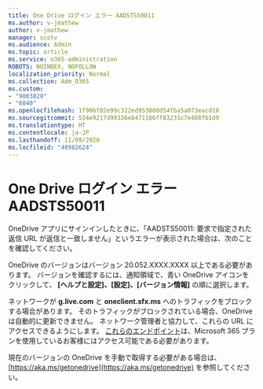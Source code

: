 ```yaml
---
title: One Drive ログイン エラー AADSTS50011
ms.author: v-jmathew
author: v-jmathew
manager: scotv
ms.audience: Admin
ms.topic: article
ms.service: o365-administration
ROBOTS: NOINDEX, NOFOLLOW
localization_priority: Normal
ms.collection: Adm_O365
ms.custom:
- "9003820"
- "6840"
ms.openlocfilehash: 1f906f82e99c322ed953800d54fba5a073eacd10
ms.sourcegitcommit: 534e9217d99336eb471166ff83231c7e408fb1d9
ms.translationtype: HT
ms.contentlocale: ja-JP
ms.lasthandoff: 11/09/2020
ms.locfileid: "48982624"
---
```

# <a name="onedrive-login-error-aadsts50011"></a>One Drive ログイン エラー AADSTS50011

OneDrive アプリにサインインしたときに、「AADSTS50011: 要求で指定された返信 URL が返信と一致しません」というエラーが表示された場合は、次のことを確認してください。

OneDrive のバージョンはバージョン 20.052.XXXX.XXXX 以上である必要があります。 バージョンを確認するには、通知領域で、青い OneDrive アイコンをクリックして、 **[ヘルプと設定]、[設定]、[バージョン情報]** の順に選択します。

ネットワークが **g.live.com** と **oneclient.sfx.ms** へのトラフィックをブロックする場合があります。 そのトラフィックがブロックされている場合、OneDrive は自動的に更新できません。 ネットワーク管理者と協力して、これらの URL にアクセスできるようにします。 [これらのエンドポイント](https://docs.microsoft.com/microsoft-365/enterprise/urls-and-ip-address-ranges?view=o365-worldwide)は、Microsoft 365 プランを使用しているお客様にはアクセス可能である必要があります。

現在のバージョンの OneDrive を手動で取得する必要がある場合は、[https://aka.ms/getonedrive](https://aka.ms/getonedrive) を参照してください。
